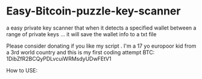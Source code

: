 # Easy-Bitcoin-puzzle-key-scanner
a easy private key scanner that when it detects a specified wallet between a range of private keys ... it will save the wallet info to a txt file

Please consider donating if you like my script . I'm a 17 yo europoor kid from a 3rd world country and this is my first coding attempt
BTC: 1DibZfR2BCQyPDLvcuiWRMsdyUDwFEtV1


How to USE:

